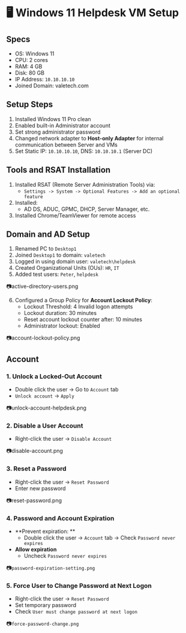 # 🖥️ Windows 11 Helpdesk VM Setup

## Specs
- OS: Windows 11
- CPU: 2 cores
- RAM: 4 GB
- Disk: 80 GB
- IP Address: `10.10.10.10` 
- Joined Domain: valetech.com

## Setup Steps
1. Installed Windows 11 Pro clean
2. Enabled built-in Administrator account
3. Set strong administrator password
4. Changed network adapter to **Host-only Adapter** for internal communication between Server and VMs
5. Set Static IP: `10.10.10.10`, DNS: `10.10.10.1` (Server DC)

## Tools and RSAT Installation
1. Installed RSAT (Remote Server Administration Tools) via: 
	- `Settings -> System -> Optional Features -> Add an optional feature`
2. Installed: 
	- AD DS, ADUC, GPMC, DHCP, Server Manager, etc.
3. Installed Chrome/TeamViewer for remote access

## Domain and AD Setup
1. Renamed PC to `Desktop1`
2. Joined `Desktop1` to domain: `valetech`
3. Logged in using domain user: `valetech\helpdesk`
4. Created Organizational Units (OUs): `HR`, `IT`
5. Added test users: `Peter`, `helpdesk` 

📷active-directory-users.png

6. Configured a Group Policy for **Account Lockout Policy**:
	- Lockout Threshold: 4 Invalid logon attempts
	- Lockout duration: 30 minutes
	- Reset account lockout counter after: 10 minutes
	- Administrator lockout: Enabled

📷account-lockout-policy.png 

## Account
### 1. Unlock a Locked-Out Account
- Double click the user -> Go to `Account` tab
- `Unlock account` -> `Apply`

📷unlock-account-helpdesk.png 
### 2. Disable a User Account 
- Right-click the user -> `Disable Account`

📷disable-account.png 
### 3. Reset a Password 
- Right-click the user -> `Reset Password`
- Enter new password

📷reset-password.png 
### 4. Password and Account Expiration
- **Prevent expiration: **
	- Double click the user ->  `Account` tab -> Check `Password never expires`
- **Allow expiration**
	- Uncheck `Password never expires`

📷`password-expiration-setting.png`

### 5. Force User to Change Password at Next Logon
- Right-click the user -> `Reset Password` 
- Set temporary password
- Check `User must change password at next logon`

📷`force-password-change.png`

